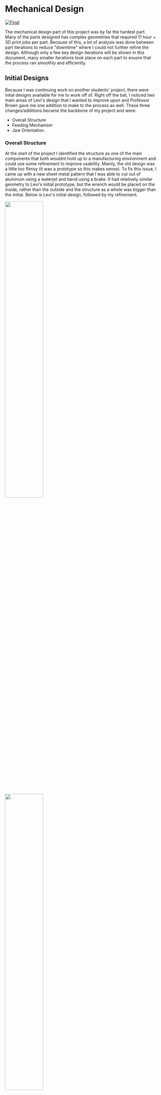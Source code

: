 # Mechanical Design

[![Final](../media/SideView.PNG)](Current/3D_Prints/Final.stl)

The mechanical design part of this project was by far the hardest part. Many of the parts designed has complex geometries that required 11 hour + 3D print jobs per part. Because of this, a lot of analysis was done between part iterations to reduce "downtime" where I could not further refine the design. Although only a few key design iterations will be shown in this document, many smaller iterations took place on each part to enusre that the process ran smoothly and efficiently. 

## Initial Designs
Because I was continuing work on another students' project, there were intial designs available for me to work off of. Right off the bat, I noticed two main areas of Levi's design that I wanted to improve upon and Professor Brown gave me one addition to make to the process as well. These three changes/additions became the backbone of my project and were:

- Overall Structure
- Feeding Mechanism
- Jaw Orientation.

### Overall Structure
At the start of the project I identified the structure as one of the main components that both wouldnt hold up to a manufacturing environment and could use some refinement to improve usability. Mainly, the old design was a little too flimsy (it was a prototype so this makes sense). To fix this issue, I came up with a new sheet metal pattern that I was able to cut out of aluminum using a waterjet and bend using a brake. It had relatively similar geometry to Levi's initial prototype, but the wrench would be placed on the inside, rather than the outside and the structure as a whole was bigger than the initial. Below is Levi's initial design, followed by my refinement.

<p float="left">
  <img src="../media/jig.png" width=50% />
  <img src="../media/SideAngle.PNG" width=50% /> 
</p>

This design finally became dimensioned to precisely hold the wrench open to a certain angle - so as to allow for the jaws to be placed within the wrench. It further includes some protection against th wrench falling out of the jig since the final design requires for the jig and wrench combination to be held at a 90 degree angle.

[![jig](../media/jig.png)](Current/3D_Prints/jig.stl)

### Inner Jig - Jaw Placement
The jaw placement designs tell a story of the two key changes of approach that completely revolutionised how the whole project would look.

The first design for the inner jig was based off of the idea that the jaws would be fed into the system from above in a uniform manner. This meant that the jaws would have to be shifted in a translational manner between left and right so as to place the jaw in the wrench. 

[![Feed_from_top](../media/Feed_from_top.png)](Iterations/Feed_from_top.stl)

As can be seen in the above design, the jaw was supposed to be caught by the "jaw placer" in the middle of the jig. This would then be actuated from below in a translational manner so as to place the jaw. 

The problem encountered with this design was that the reliability of the jaw falling in the correct orientation was low and the lack of physical space in which to actuate the "jaw placer". This led to the next idea which was to feed the jaws into the system from the bottom.

This design was based off of the same principle of using a "jaw placer" in the center of the jig to place the jaws. But this time the jaws beign fed into the jig from the bottom would push against the ramp in the housing in the middle of the jig which would in turn force the jaw out of the opening and onto the "jaw placer". Subsequently, the "jaw placer" would then be actuated from below in a translational manner so as to place the jaw.

[![Feed_from_bottom](../media/Feed_from_bottom.png)](Iterations/Feed_from_bottom.stl)

This again saw similar problems as the "feed from the top" design as the jaw still had to fall into place and the room for actuation was not improved. 

While playing around with the 3D printed models of the design, it was noticed that holding the center jig at a 90 degree angle to the wrench allowed for the jaws in the system to simply fall into place! This revelation led to the final approach used in the project.

## Final Designs - Gravity is my Friend!

### Inner Jig
The final design idea is to have the jaws being fed laterally into the inner jig. Once in the inner jig, these jaws can then fall into the wrench if the outerjig holds the wrench in the correct spot. Below is the design for the inner jig, along with a feeding tube used to get the jaws into the jig<span>&#58;</span>

[![Feed_from_bottom](../media/Assembly_feeder&inner.png)](Current/3D_Prints/feeder_plus_inner.stl)

With this design, some key objectives in order to make it useful are to propel the jaws along the feeding tube into the inner jig, control how and when the jaws are dropped into the wrench and to keep the jaws in the correct orientation so that they can fall into place. A simple solution to solve all three of these objectives is to use an electromagnet placed at the head of the inner jig as well as a steel bar placed above the head of the inner jig that extends to the feeding tube. This bar will act as a magnet when the electromagnet is on and as such will keep the jaws oriented correctly. The recess for this steel bar can be seen in the image above. The placement of the electromagnet can be seen in the full assemnbly of the final design. 

### Rig
In order to have this design held at 90 degrees, a rig was designed. This rig was designed with two main objectives, it had to be able to support the weight of all the necessary components of the design and it had to allow for the movement necessary for the design. It can be seen below<span>&#58;</span>

[![Feed_from_bottom](../media/Rig.png)](Current/Laser_Cut_Pieces/Rig.stl)

This rig is made from 3mm thick acryllic sheets and was laser cut and assembled from 6 parts. The drawings of these cuts can be found in `.dxf` format in the `/Current/Laser_Cut_Pieces` directory. The rig has holes in the front piece, these holes are there to allow for the necessary components of the design to be screwed into the correct location.

### Gears

With the rig and inner jig in place, in order to rotate the outer jig holding the wrench around the inner jig - in order to place 6 jaws, it became clear that a gear system driven by a motor would be necessary. The gears were designed such that the driver gear could be controlled by a stepper motor and the driven gear can hold and rotate the outer jig. The gears were designed with a teetch ratio of 35/15. This was chosen to allow for easy rotation in minimal space, allowing the driver gear to be small but not require a very strong motor.

The driven gear was 3D printed so as to allow for it to be connected to the stepper motor using a sprocket with a set screw. This design is shown below, including the sprocket used<span>&#58;</span>

[![Feed_from_bottom](../media/gear_driver.png)](Current/3D_Prints/gear_driver.stl)

The driven gear was laser cut and designed with a hole in the middle of it, in the shape of the outer jig. The outer jig was then joined to the gear making it one part capable of rotating around the inner jig while holding onto the wrench. The driven gear with the outer jig holding a wrench can be seen below<span>&#58;</span>
[![Feed_from_bottom](../media/jig_gear.png)](Current/Laser_Cut_Pieces/jig_gear.stl)


### Clamps

Since the driven gear has to hold the wrench, this part, with the wrench in place, is heavy and could easily fall of the front of the rig. With this in mind, magnetic clamps were designed to hold the driven gear flush to the face of the rig while still allowing for full rotation of the gear. 

These are design to hold magnets on either side of the rig. This allows for the driven gear and the wrench to be easily removed for a new wrench to be placed into the system, yet it allows for the gear to rotate freely and mesh properly with the driver gear. The design is shown below, the cylindrical holes are dimensioned to hold magnets firmly in place.<span>&#58;</span>
[![Feed_from_bottom](../media/clamp.png)](Current/3D_Prints/clamp.stl) 

### Actuators

In order to actuate the design as described, the electromagnet and stepper motor being used will need to be held in place.

The motor was held in place, with its shaft, at the necessary distance using a spacer screwed into both the front of the rig as well as the actual motor. This [spacer](Current/3D_Prints/motor_spacer.stl) was 3D printed.  

Further, the electromagnet needs to be held at the head of the inner jig. This holder was made of two 3D printed parts, [elecmag_holder1](Current/3D_Prints/elecmag_holder1.stl) and [elecmag_holder2](Current/3D_Prints/elecmag_holder2.stl). This was designed to be ble to hold the heavy electromagnet in place while allowing for the full rotation of the wrench. 



